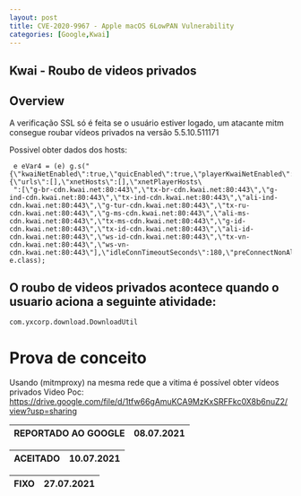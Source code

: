 ```yaml
---
layout: post
title: CVE-2020-9967 - Apple macOS 6LowPAN Vulnerability
categories: [Google,Kwai]
---
```

## **Kwai - Roubo de videos privados**

## **Overview**
A verificação SSL só é feita se o usuário estiver logado, um atacante mitm consegue roubar vídeos privados na versão 5.5.10.511171

Possivel obter dados dos hosts:

     e eVar4 = (e) g.s("{\"kwaiNetEnabled\":true,\"quicEnabled\":true,\"playerKwaiNetEnabled\":true,\"playerQuicEnabled\":true,\"playerNonquicCdnKwaiNetEnabled\":true,\"quicHints\":{\"urls\":[],\"xnetHosts\":[],\"xnetPlayerHosts\
     ":[\"g-br-cdn.kwai.net:80:443\",\"tx-br-cdn.kwai.net:80:443\",\"g-ind-cdn.kwai.net:80:443\",\"tx-ind-cdn.kwai.net:80:443\",\"ali-ind-cdn.kwai.net:80:443\",\"g-tur-cdn.kwai.net:80:443\",\"tx-ru-cdn.kwai.net:80:443\",\"g-ms-cdn.kwai.net:80:443\",\"ali-ms-cdn.kwai.net:80:443\",\"tx-ms-cdn.kwai.net:80:443\",\"g-id-cdn.kwai.net:80:443\",\"tx-id-cdn.kwai.net:80:443\",\"ali-id-cdn.kwai.net:80:443\",\"ws-id-cdn.kwai.net:80:443\",\"tx-vn-cdn.kwai.net:80:443\",\"ws-vn-cdn.kwai.net:80:443\"],\"idleConnTimeoutSeconds\":180,\"preConnectNonAltsvc\":true,\"altsvcBrokenTimeBase\":300,\"altsvcBrokenTimeMax\":86400}}", e.class);
## O roubo de videos privados acontece quando o usuario aciona a seguinte atividade:

    com.yxcorp.download.DownloadUtil

# Prova de conceito

Usando (mitmproxy) na mesma rede que a vitima é possível obter vídeos privados
Video Poc:
https://drive.google.com/file/d/1tfw66gAmuKCA9MzKxSRFFkc0X8b6nuZ2/view?usp=sharing

|REPORTADO AO GOOGLE| 08.07.2021 |
|--|--|

|  ACEITADO| 10.07.2021 |
|--|--|

|FIXO| 27.07.2021 |
|--|--|

